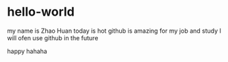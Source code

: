 # hello-world
my name is Zhao Huan 
today  is hot
github is amazing for my job and study
I will ofen use github in the future

happy hahaha
